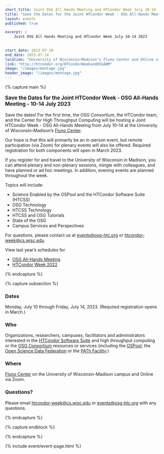 ```yaml
---
short_title: Joint OSG All Hands Meeting and HTCondor Week July 10-14
title: "Save the Dates for the Joint HTCondor Week - OSG All-Hands Meeting - 10-14 July 2023"
layout: events
published: true

excerpt: |
    Joint OSG All Hands Meeting and HTCondor Week July 10-14 2023
    
    
start_date: 2023-07-10
end_date: 2023-07-14
location: "University of Wisconsin–Madison’s Fluno Center and Online via Zoom"
link: "http://htcondor.org/HTCondorWeekandOSGAHM"
image: "/images/montage.jpg"
header_image: "/images/montage.jpg"
---
```


{% capture main %}

<p style="font-size: larger; font-weight: bold;">Save the Dates for the Joint HTCondor Week - OSG All-Hands Meeting - 10-14 July 2023</p>


Save the dates! For the first time, the OSG Consortium, the HTCondor team, and the Center for High Throughput Computing will be hosting a Joint HTCondor Week - OSG All-Hands Meeting from July 10–14 at the University of Wisconsin–Madison’s [Fluno Center](https://fluno.com/).

Our hope is that this will primarily be an in-person event, but remote participation (via Zoom) for plenary events will also be offered. Required registration for both components will open in March 2023.

 If you register for and travel to the University of Wisconsin in Madison, you can attend plenary and non-plenary sessions, mingle with colleagues, and have planned or ad hoc meetings. In addition, evening events are planned throughout the week.

Topics  will include:
- Science Enabled by the OSPool and the HTCondor Software Suite (HTCSS)
- OSG Technology
- HTCSS  Technology
- HTCSS and OSG Tutorials
- State of the OSG
- Campus  Services and Perspectives

For questions, please contact us at events@osg-htc.org or htcondor-week@cs.wisc.edu. 

View last year’s schedules for 

- [OSG All-Hands Meeting](https://osg-htc.org/all-hands/2022/schedule/)
- [HTCondor Week 2022](https://agenda.hep.wisc.edu/event/1733/timetable/#20220523)

{% endcapture %}


{% capture subsection %}
### Dates

Monday, July 10 through Friday, July 14, 2023. (Required registration opens in March.)

### Who

Organizations, researchers, campuses, facilitators and administrators interested in the [HTCondor Software Suite](https://htcondor.com/) and high throughput computing or the [OSG Consortium](https://osg-htc.org/) resources or services (including the [OSPool](https://osg-htc.org/services/open_science_pool.html), the [Open Science Data Federation](https://osg-htc.org/services/osdf.html) or the [PATh Facility](https://path-cc.io/facility/).)

### Where

[Fluno Center](https://fluno.com/) on the University of Wisconsin-Madison campus and Online via Zoom.

### Questions?

Please email htcondor-week@cs.wisc.edu or events@osg-htc.org with any questions.

{% endcapture %}

{% capture endblock %}


{% endcapture %}

{% include event/event-page.html %}
